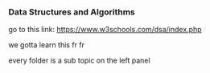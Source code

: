 ### Data Structures and Algorithms 

go to this link: https://www.w3schools.com/dsa/index.php

we gotta learn this fr fr

every folder is a sub topic on the left panel 



